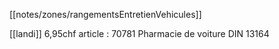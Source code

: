 [[notes/zones/rangementsEntretienVehicules]]

[[landi]] 6,95chf article : 70781 Pharmacie de voiture DIN 13164 